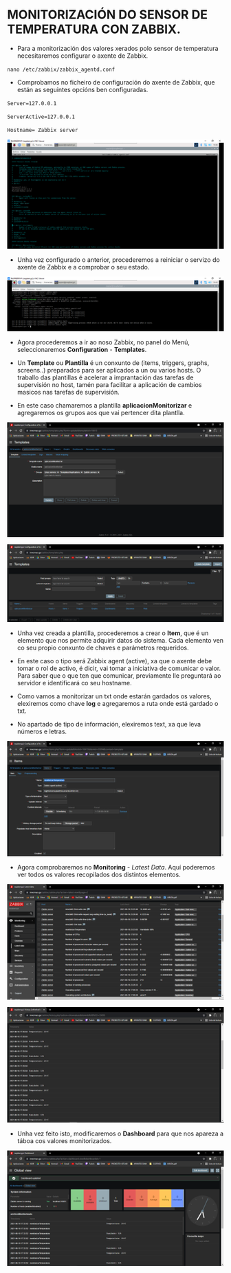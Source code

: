 #	MONITORIZACIÓN DO SENSOR DE TEMPERATURA CON ZABBIX.

- Para a monitorización dos valores xerados polo sensor de temperatura necesitaremos configurar o axente de Zabbix.

`nano /etc/zabbix/zabbix_agentd.conf`

- Comprobamos no ficheiro de configuración do axente de Zabbix, que están as seguintes opcións ben configuradas.

`Server=127.0.0.1` 

`ServerActive=127.0.0.1`

`Hostname= Zabbix server`

![raspi_1](doc/img/imaxes-monitorizacion/moni0.png)


- Unha vez configurado o anterior, procederemos a reiniciar o servizo do axente de Zabbix e a comprobar o seu estado.

![raspi_1](doc/img/imaxes-monitorizacion/moni01.PNG)


- Agora procederemos a ir ao noso Zabbix, no panel do Menú, seleccionaremos **Configuration** - **Templates**.
- Un **Template** ou **Plantilla** é un conxunto de (items, triggers, graphs, screens..) preparados para ser aplicados a un ou varios hosts. O traballo das plantillas é acelerar a imprantación das tarefas de supervisión no host, tamén para facilitar a aplicación de cambios masicos nas tarefas de supervisión.

- En este caso chamaremos a plantilla **aplicacionMonitorizar** e agregaremos os grupos aos que vai pertencer dita plantlla.


![raspi_1](doc/img/imaxes-monitorizacion/moni1.PNG)

![raspi_1](doc/img/imaxes-monitorizacion/moni1.1.PNG)


- Unha vez creada a plantilla, procederemos a crear o **Item**, que é un elemento que nos permite adquirir datos do sistema. Cada elemento ven co seu propio conxunto de chaves e parámetros requeridos.

- En este caso o tipo será Zabbix agent (active), xa que o axente debe tomar o rol de activo, é dicir, vai tomar a iniciativa de comunicar o valor. Para saber que o que ten que comunicar, previamente lle preguntará ao servidor e identificará co seu hostname.

- Como vamos a monitorizar un txt onde estarán gardados os valores, elexiremos como chave **log** e agregaremos a ruta onde está gardado o txt.

- No apartado de tipo de información, elexiremos text, xa que leva números e letras.


![raspi_1](doc/img/imaxes-monitorizacion/moni2.PNG)


- Agora comprobaremos no **Monitoring** - *Latest Data*. Aquí poderemos ver todos os valores recopilados dos distintos elementos.


![raspi_1](doc/img/imaxes-monitorizacion/moni3.PNG)

![raspi_1](doc/img/imaxes-monitorizacion/moni4.PNG)


- Unha vez feito isto, modificaremos o **Dashboard** para que nos apareza a táboa cos valores monitorizados.


![raspi_1](doc/img/imaxes-monitorizacion/moni5.PNG)




